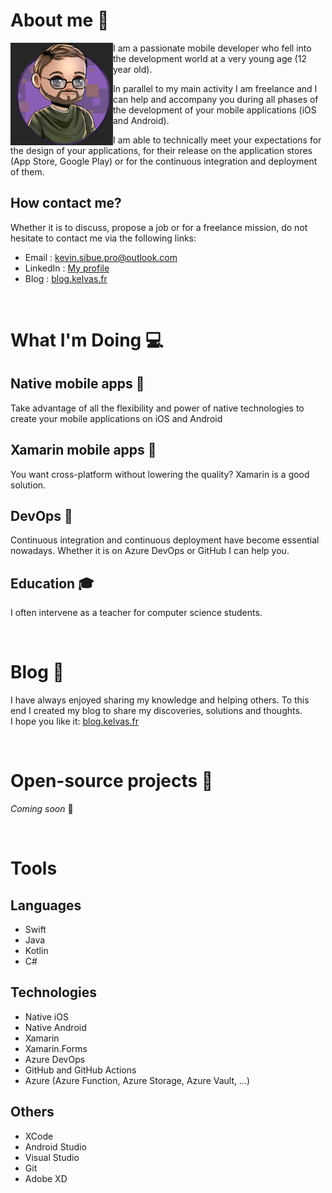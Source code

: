 # About me 👋

<img align="left" width="164" height="164" src="./resources/images/Me.jpg" alt="Kévin Sibué">

I am a passionate mobile developer who fell into the development world at a very young age (12 year old).

In parallel to my main activity I am freelance and I can help and accompany you during all phases of the development of your mobile applications (iOS and Android). 

I am able to technically meet your expectations for the design of your applications, for their release on the application stores (App Store, Google Play) or for the continuous integration and deployment of them.<br />

## How contact me?

Whether it is to discuss, propose a job or for a freelance mission, do not hesitate to contact me via the following links:

- Email : kevin.sibue.pro@outlook.com
- LinkedIn : [My profile](https://www.linkedin.com/in/k%C3%A9vin-sibu%C3%A9-a67417b8/)
- Blog : [blog.kelvas.fr](https://blog.kelvas.fr)

<br />

# What I'm Doing 💻

## Native mobile apps 📱
Take advantage of all the flexibility and power of native technologies to create your mobile applications on iOS and Android

## Xamarin mobile apps 📱
You want cross-platform without lowering the quality? Xamarin is a good solution.

## DevOps 🔗
Continuous integration and continuous deployment have become essential nowadays. Whether it is on Azure DevOps or GitHub I can help you.

## Education 🎓
I often intervene as a teacher for computer science students.

<br />

# Blog 📰

I have always enjoyed sharing my knowledge and helping others. To this end I created my blog to share my discoveries, solutions and thoughts.<br />
I hope you like it: [blog.kelvas.fr](https://blog.kelvas.fr)

<br />

# Open-source projects 📱

*Coming soon* 🚀

<br />

# Tools

## Languages

* Swift
* Java
* Kotlin
* C#

## Technologies

* Native iOS
* Native Android
* Xamarin
* Xamarin.Forms
* Azure DevOps
* GitHub and GitHub Actions
* Azure (Azure Function, Azure Storage, Azure Vault, ...)

## Others

* XCode
* Android Studio
* Visual Studio
* Git
* Adobe XD